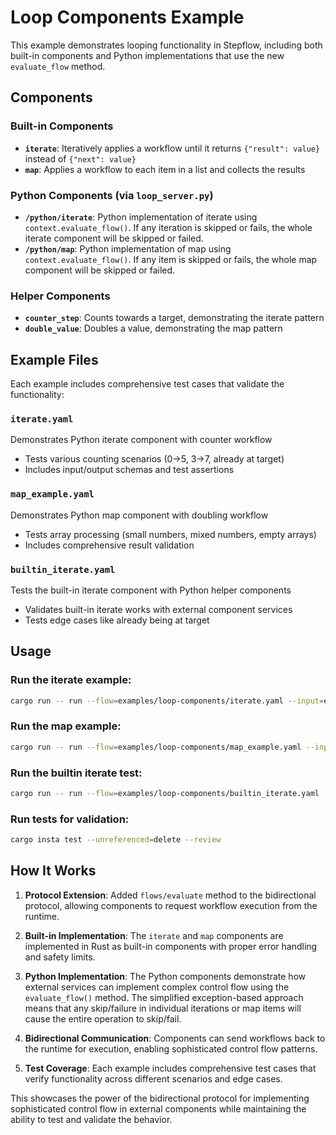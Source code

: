 # Loop Components Example

This example demonstrates looping functionality in Stepflow, including both built-in components and Python implementations that use the new `evaluate_flow` method.

## Components

### Built-in Components
- **`iterate`**: Iteratively applies a workflow until it returns `{"result": value}` instead of `{"next": value}`
- **`map`**: Applies a workflow to each item in a list and collects the results

### Python Components (via `loop_server.py`)
- **`/python/iterate`**: Python implementation of iterate using `context.evaluate_flow()`. If any iteration is skipped or fails, the whole iterate component will be skipped or failed.
- **`/python/map`**: Python implementation of map using `context.evaluate_flow()`. If any item is skipped or fails, the whole map component will be skipped or failed.

### Helper Components
- **`counter_step`**: Counts towards a target, demonstrating the iterate pattern
- **`double_value`**: Doubles a value, demonstrating the map pattern

## Example Files

Each example includes comprehensive test cases that validate the functionality:

### `iterate.yaml`
Demonstrates Python iterate component with counter workflow
- Tests various counting scenarios (0→5, 3→7, already at target)
- Includes input/output schemas and test assertions

### `map_example.yaml`
Demonstrates Python map component with doubling workflow
- Tests array processing (small numbers, mixed numbers, empty arrays)
- Includes comprehensive result validation

### `builtin_iterate.yaml`
Tests the built-in iterate component with Python helper components
- Validates built-in iterate works with external component services
- Tests edge cases like already being at target

## Usage

### Run the iterate example:
```bash
cargo run -- run --flow=examples/loop-components/iterate.yaml --input=examples/loop-components/input.json --config=examples/loop-components/stepflow-config.yml
```

### Run the map example:
```bash
cargo run -- run --flow=examples/loop-components/map_example.yaml --input=examples/loop-components/input.json --config=examples/loop-components/stepflow-config.yml
```

### Run the builtin iterate test:
```bash
cargo run -- run --flow=examples/loop-components/builtin_iterate.yaml --input=examples/loop-components/input.json --config=examples/loop-components/stepflow-config.yml
```

### Run tests for validation:
```bash
cargo insta test --unreferenced=delete --review
```

## How It Works

1. **Protocol Extension**: Added `flows/evaluate` method to the bidirectional protocol, allowing components to request workflow execution from the runtime.

2. **Built-in Implementation**: The `iterate` and `map` components are implemented in Rust as built-in components with proper error handling and safety limits.

3. **Python Implementation**: The Python components demonstrate how external services can implement complex control flow using the `evaluate_flow()` method. The simplified exception-based approach means that any skip/failure in individual iterations or map items will cause the entire operation to skip/fail.

4. **Bidirectional Communication**: Components can send workflows back to the runtime for execution, enabling sophisticated control flow patterns.

5. **Test Coverage**: Each example includes comprehensive test cases that verify functionality across different scenarios and edge cases.

This showcases the power of the bidirectional protocol for implementing sophisticated control flow in external components while maintaining the ability to test and validate the behavior.